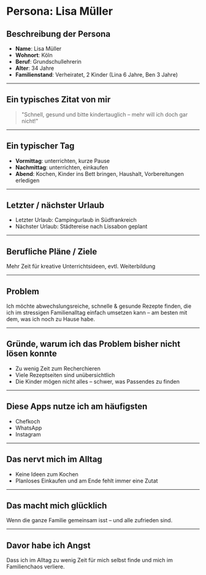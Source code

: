 # Persona: Lisa Müller

## Beschreibung der Persona

- **Name**: Lisa Müller  
- **Wohnort**: Köln  
- **Beruf**: Grundschullehrerin  
- **Alter**: 34 Jahre  
- **Familienstand**: Verheiratet, 2 Kinder (Lina 6 Jahre, Ben 3 Jahre)  

---

## Ein typisches Zitat von mir
> "Schnell, gesund und bitte kindertauglich – mehr will ich doch gar nicht!"

---

## Ein typischer Tag
- **Vormittag**: unterrichten, kurze Pause  
- **Nachmittag**: unterrichten, einkaufen  
- **Abend**: Kochen, Kinder ins Bett bringen, Haushalt, Vorbereitungen erledigen  

---

## Letzter / nächster Urlaub
- Letzter Urlaub: Campingurlaub in Südfrankreich  
- Nächster Urlaub: Städtereise nach Lissabon geplant  

---

## Berufliche Pläne / Ziele
Mehr Zeit für kreative Unterrichtsideen, evtl. Weiterbildung

---

## Problem
Ich möchte abwechslungsreiche, schnelle & gesunde Rezepte finden, die ich im stressigen Familienalltag einfach umsetzen kann – am besten mit dem, was ich noch zu Hause habe.

---

## Gründe, warum ich das Problem bisher nicht lösen konnte
- Zu wenig Zeit zum Recherchieren  
- Viele Rezeptseiten sind unübersichtlich  
- Die Kinder mögen nicht alles – schwer, was Passendes zu finden  

---

## Diese Apps nutze ich am häufigsten
- Chefkoch  
- WhatsApp  
- Instagram  

---

## Das nervt mich im Alltag
- Keine Ideen zum Kochen  
- Planloses Einkaufen und am Ende fehlt immer eine Zutat  

---

## Das macht mich glücklich
Wenn die ganze Familie gemeinsam isst – und alle zufrieden sind.

---

## Davor habe ich Angst
Dass ich im Alltag zu wenig Zeit für mich selbst finde und mich im Familienchaos verliere.
